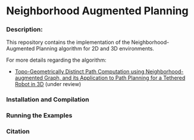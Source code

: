 # Neighborhood Augmented Planning

### Description:

This repository contains the implementation of the Neighborhood-Augmented Planning algorithm for 2D and 3D environments.

For more details regarding the algorithm:

- [Topo-Geometrically Distinct Path Computation using Neighborhood-augmented Graph, and its Application to Path Planning for a Tethered Robot in 3D](https://arxiv.org/abs/2306.01203) (under review)

### Installation and Compilation

### Running the Examples

### Citation
